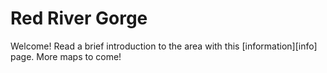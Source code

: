 <!-- RRG -->
# Red River Gorge

Welcome! Read a brief introduction to the area with this [information][info] page. More maps to come!

<!-- C:\Users\Dyl\AppData\Local\Programs\ArcGIS\Pro\bin\Python\Scripts\proenv.bat
-->